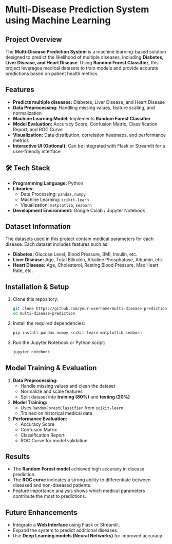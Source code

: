 # Multi-Disease Prediction System using Machine Learning

##  Project Overview
The **Multi-Disease Prediction System** is a machine learning-based solution designed to predict the likelihood of multiple diseases, including **Diabetes, Liver Disease, and Heart Disease**. Using **Random Forest Classifier**, this project leverages medical datasets to train models and provide accurate predictions based on patient health metrics.

##  Features
- **Predicts multiple diseases:** Diabetes, Liver Disease, and Heart Disease
- **Data Preprocessing:** Handling missing values, feature scaling, and normalization
- **Machine Learning Model:** Implements **Random Forest Classifier**
- **Model Evaluation:** Accuracy Score, Confusion Matrix, Classification Report, and ROC Curve
- **Visualization:** Data distribution, correlation heatmaps, and performance metrics
- **Interactive UI (Optional):** Can be integrated with Flask or Streamlit for a user-friendly interface

## 🛠 Tech Stack
- **Programming Language:** Python
- **Libraries:**
  - Data Processing: `pandas`, `numpy`
  - Machine Learning: `scikit-learn`
  - Visualization: `matplotlib`, `seaborn`
- **Development Environment:** Google Colab / Jupyter Notebook

##  Dataset Information
The datasets used in this project contain medical parameters for each disease. Each dataset includes features such as:
- **Diabetes:** Glucose Level, Blood Pressure, BMI, Insulin, etc.
- **Liver Disease:** Age, Total Bilirubin, Alkaline Phosphatase, Albumin, etc.
- **Heart Disease:** Age, Cholesterol, Resting Blood Pressure, Max Heart Rate, etc.

##  Installation & Setup
1. Clone this repository:
   ```bash
   git clone https://github.com/your-username/multi-disease-prediction.git
   cd multi-disease-prediction
   ```
2. Install the required dependencies:
   ```bash
   pip install pandas numpy scikit-learn matplotlib seaborn
   ```
3. Run the Jupyter Notebook or Python script:
   ```bash
   jupyter notebook
   ```

##  Model Training & Evaluation
1. **Data Preprocessing:**
   - Handle missing values and clean the dataset
   - Normalize and scale features
   - Split dataset into **training (80%)** and **testing (20%)**
2. **Model Training:**
   - Uses `RandomForestClassifier` from `scikit-learn`
   - Trained on historical medical data
3. **Performance Evaluation:**
   - Accuracy Score
   - Confusion Matrix
   - Classification Report
   - ROC Curve for model validation

##  Results
- The **Random Forest model** achieved high accuracy in disease prediction.
- The **ROC curve** indicates a strong ability to differentiate between diseased and non-diseased patients.
- Feature importance analysis shows which medical parameters contribute the most to predictions.

##  Future Enhancements
- Integrate a **Web Interface** using Flask or Streamlit.
- Expand the system to predict additional diseases.
- Use **Deep Learning models (Neural Networks)** for improved accuracy.



